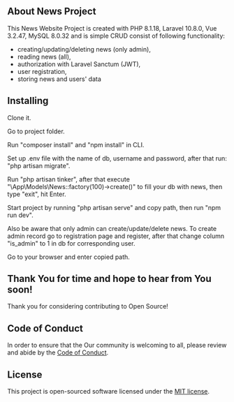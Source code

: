 

## About News Project

This News Website Project is created with PHP 8.1.18, Laravel 10.8.0, Vue 3.2.47, MySQL 8.0.32
and is simple CRUD consist of following functionality:
- creating/updating/deleting news (only admin),
- reading news (all),
- authorization with Laravel Sanctum (JWT),
- user registration,
- storing news and users' data


## Installing

Clone it.

Go to project folder.

Run "composer install" and "npm install" in CLI.

Set up .env file with the name of db, username and password, after that run: "php artisan migrate".

Run "php artisan tinker", after that execute "\App\Models\News::factory(100)->create()" to fill your db with news, then type "exit", hit Enter.

Start project by running "php artisan serve" and copy path, then run "npm run dev".

Also be aware that only admin can create/update/delete news. To create admin record go to registration page and register, after that change column "is_admin" to 1 in db for corresponding user.

Go to your browser and enter copied path.

## Thank You for time and hope to hear from You soon!

Thank you for considering contributing to Open Source! 

## Code of Conduct

In order to ensure that the Our community is welcoming to all, please review and abide by the [Code of Conduct](https://laravel.com/docs/contributions#code-of-conduct).

## License

This project is open-sourced software licensed under the [MIT license](https://opensource.org/licenses/MIT).
